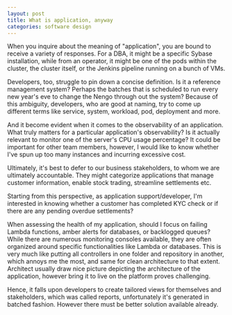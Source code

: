 ```yaml
---
layout: post
title: What is application, anyway
categories: software design
---
```


When you inquire about the meaning of "application", you are bound to receive a variety of responses. For a DBA, it might be a specific Sybase installation, while from an operator, it might be one of the pods within the cluster, the cluster itself, or the Jenkins pipeline running on a bunch of VMs.

Developers, too, struggle to pin down a concise definition. Is it a reference management system? Perhaps the batches that is scheduled to run every new year's eve to change the Nengo through out the system? Because of this ambiguity, developers, who are good at naming, try to come up different terms like service, system, workload, pod, deployment and more.

And it become evident when it comes to the observability of an application. What truly matters for a particular application's observability? Is it actually relevant to monitor one of the server's CPU usage percentage? It could be important for other team members, however, I would like to know whether I've spun up too many instances and incurring excessive cost.

Ultimately, it's best to defer to our business stakeholders, to whom we are ultimately accountable. They might categorize applications that manage customer information, enable stock trading, streamline settlements etc.

Starting from this perspective, as application support/developer, I'm interested in knowing whether a customer has completed KYC check or if there are any pending overdue settlements? 

When assessing the health of my application, should I focus on failing Lambda functions, amber alerts for databases, or backlogged queues? While there are numerous monitoring consoles available, they are often organized around specific functionalities like Lambda or databases. This is very much like putting all controllers in one folder and repository in another, which annoys me the most, and same for clean architecture to that extent. Architect usually draw nice picture depicting the architecture of the application, however bring it to live on the platform proves challenging.

Hence, it falls upon developers to create tailored views for themselves and stakeholders, which was called reports, unfortunately it's generated in batched fashion. However there must be better solution available already.